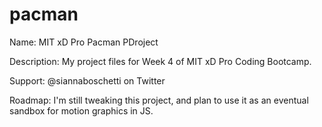 # pacman
Name: MIT xD Pro Pacman PDroject
 
Description: My project files for Week 4 of MIT xD Pro Coding Bootcamp.
 
Support: @siannaboschetti on Twitter
 
Roadmap: I'm still tweaking this project, and plan to use it as an eventual sandbox for motion graphics in JS.
